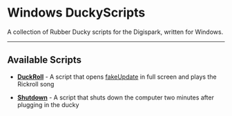 # Windows DuckyScripts

A collection of Rubber Ducky scripts for the Digispark, written for Windows.
***

## Available Scripts

- **[DuckRoll](https://github.com/spaceface777/DuckyScripts/tree/master/Windows/DuckRoll)** - A script that opens [fakeUpdate](http://fakeupdate.net/win10u/) in full screen and plays the Rickroll song

- **[Shutdown](https://github.com/spaceface777/DuckyScripts/tree/master/Windows/Shutdown)** - A script that shuts down the computer two minutes after plugging in the ducky
